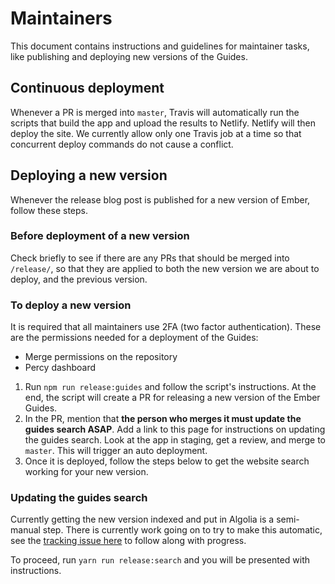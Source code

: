 # Maintainers

This document contains instructions and guidelines for maintainer tasks, like publishing and deploying new versions of the Guides.

## Continuous deployment

Whenever a PR is merged into `master`, Travis will automatically run the scripts that build the app and upload the results to Netlify. Netlify will then deploy the site. We currently allow only one Travis job at a time so that concurrent deploy commands do not cause a conflict.

## Deploying a new version

Whenever the release blog post is published for a new version of Ember, follow these steps.

### Before deployment of a new version

Check briefly to see if there are any PRs that should be merged into `/release/`, so that they are applied to both the new version we are about to deploy, and the previous version.

### To deploy a new version

It is required that all maintainers use 2FA (two factor authentication). These are the permissions needed for a deployment of the Guides:

- Merge permissions on the repository
- Percy dashboard

1. Run `npm run release:guides` and follow the script's instructions. At the end, the script will create a PR for releasing a new version of the Ember Guides.
1. In the PR, mention that **the person who merges it must update the guides search ASAP**. Add a link to this page for instructions on updating the guides search. Look at the app in staging, get a review, and merge to `master`. This will trigger an auto deployment.
1. Once it is deployed, follow the steps below to get the website search working for your new version.

### Updating the guides search

Currently getting the new version indexed and put in Algolia is a semi-manual step. There is currently work going on to try to make this automatic, see the [tracking issue here](https://github.com/ember-learn/guides-source/issues/487) to follow along with progress.

To proceed, run `yarn run release:search` and you will be presented with instructions.
